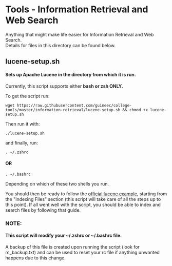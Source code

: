 # Tools - Information Retrieval and Web Search  
Anything that might make life easier for Information Retrieval and Web Search.  
Details for files in this directory can be found below.  
  
## lucene-setup.sh  
#### Sets up Apache Lucene in the directory from which it is run.  
Currently, this script supports either **bash or zsh ONLY.**  
  
To get the script run:  
```
wget https://raw.githubusercontent.com/guineec/college-tools/master/information-retrieval/lucene-setup.sh && chmod +x lucene-setup.sh
```  
Then run it with:  
```
./lucene-setup.sh
```  
and finally, run:  
```
. ~/.zshrc
```  
#### OR  
```  
. ~/.bashrc
```  
Depending on which of these two shells you run.  
  
You should then be ready to follow the [official lucene example](http://lucene.apache.org/core/7_5_0/demo/overview-summary.html#overview.description), 
starting from the "Indexing Files" section (this script will take care of all the steps up to this point). If all went well with the script, you should be able
to index and search files by following that guide.  
  
  
### NOTE:  
#### This script will modify your ~/.zshrc or ~/.bashrc file.
A backup of this file is created upon running the script (look for rc_backup.txt)
and can be used to reset your rc file if anything unwanted happens due to this change.  
